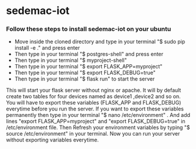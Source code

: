 # sedemac-iot
### Follow these steps to install sedemac-iot on your ubuntu

* Move inside the cloned directory and type in your terminal "$ sudo pip install -e ." and press enter
* Then type in your terminal "$ postgres-shell" and press enter
* Then type in your terminal "$ myproject-shell"
* Then type in your terminal "$ export FLASK_APP=myproject"
* Then type in your terminal "$ export FLASK_DEBUG=true"
* Then type in your terminal "$ flask run" to start the server 

This will start your flask server without nginx or apache. It will by default create two tables for four devices named as device1 ,device2 and so on. 
You will have to export these variables (FLASK_APP and FLASK_DEBUG) everytime before you run the server. 
If you want to export these variables permanently then type in your terminal "$ nano /etc/environment" .
And add lines "export FLASK_APP=myproject" and "export FLASK_DEBUG=true" in /etc/environment file.
Then Refresh your environment variables by typing "$ source /etc/environment" in your terminal. Now you can run your server without exporting variables everytime.  
